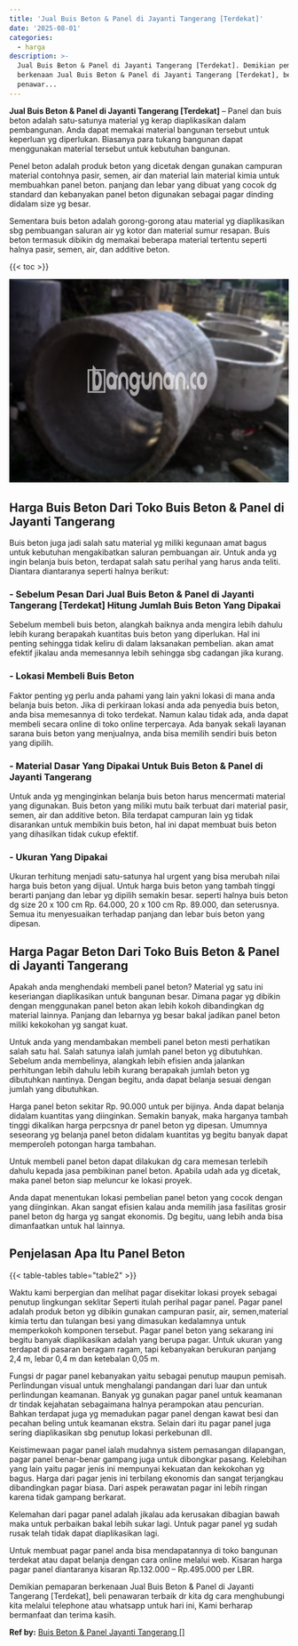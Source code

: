 ```yaml
---
title: 'Jual Buis Beton & Panel di Jayanti Tangerang [Terdekat]'
date: '2025-08-01'
categories:
  - harga
description: >-
  Jual Buis Beton & Panel di Jayanti Tangerang [Terdekat]. Demikian pemaparan
  berkenaan Jual Buis Beton & Panel di Jayanti Tangerang [Terdekat], beli
  penawar...
---
```


**Jual Buis Beton & Panel di Jayanti Tangerang \[Terdekat\]** – Panel dan buis beton adalah satu-satunya material yg kerap diaplikasikan dalam pembangunan. Anda dapat memakai material bangunan tersebut untuk keperluan yg diperlukan. Biasanya para tukang bangunan dapat menggunakan material tersebut untuk kebutuhan bangunan.

Penel beton adalah produk beton yang dicetak dengan gunakan campuran material contohnya pasir, semen, air dan material lain material kimia untuk membuahkan panel beton. panjang dan lebar yang dibuat yang cocok dg standard dan kebanyakan panel beton digunakan sebagai pagar dinding didalam size yg besar.

Sementara buis beton adalah gorong-gorong atau material yg diaplikasikan sbg pembuangan saluran air yg kotor dan material sumur resapan. Buis beton termasuk dibikin dg memakai beberapa material tertentu seperti halnya pasir, semen, air, dan additive beton.

{{< toc >}}

![Jual Buis Beton & Panel di Jayanti Tangerang [Terdekat]](/images/jual-panel-buis-beton-murah-32.png)

## Harga Buis Beton Dari Toko Buis Beton & Panel di Jayanti Tangerang

Buis beton juga jadi salah satu material yg miliki kegunaan amat bagus untuk kebutuhan mengakibatkan saluran pembuangan air. Untuk anda yg ingin belanja buis beton, terdapat salah satu perihal yang harus anda teliti. Diantara diantaranya seperti halnya berikut:

### \- Sebelum Pesan Dari Jual Buis Beton & Panel di Jayanti Tangerang \[Terdekat\] Hitung Jumlah Buis Beton Yang Dipakai

Sebelum membeli buis beton, alangkah baiknya anda mengira lebih dahulu lebih kurang berapakah kuantitas buis beton yang diperlukan. Hal ini penting sehingga tidak keliru di dalam laksanakan pembelian. akan amat efektif jikalau anda memesannya lebih sehingga sbg cadangan jika kurang.

### \- Lokasi Membeli Buis Beton

Faktor penting yg perlu anda pahami yang lain yakni lokasi di mana anda belanja buis beton. Jika di perkiraan lokasi anda ada penyedia buis beton, anda bisa memesannya di toko terdekat. Namun kalau tidak ada, anda dapat membeli secara online di toko online terpercaya. Ada banyak sekali layanan sarana buis beton yang menjualnya, anda bisa memilih sendiri buis beton yang dipilih.

### \- Material Dasar Yang Dipakai Untuk Buis Beton & Panel di Jayanti Tangerang

Untuk anda yg menginginkan belanja buis beton harus mencermati material yang digunakan. Buis beton yang miliki mutu baik terbuat dari material pasir, semen, air dan additive beton. Bila terdapat campuran lain yg tidak disarankan untuk membikin buis beton, hal ini dapat membuat buis beton yang dihasilkan tidak cukup efektif.

### \- Ukuran Yang Dipakai

Ukuran terhitung menjadi satu-satunya hal urgent yang bisa merubah nilai harga buis beton yang dijual. Untuk harga buis beton yang tambah tinggi berarti panjang dan lebar yg dipilih semakin besar. seperti halnya buis beton dg size 20 x 100 cm Rp. 64.000, 20 x 100 cm Rp. 89.000, dan seterusnya. Semua itu menyesuaikan terhadap panjang dan lebar buis beton yang dipesan.

## Harga Pagar Beton Dari Toko Buis Beton & Panel di Jayanti Tangerang

Apakah anda menghendaki membeli panel beton? Material yg satu ini keseriangan diaplikasikan untuk bangunan besar. Dimana pagar yg dibikin dengan menggunakan panel beton akan lebih kokoh dibandingkan dg material lainnya. Panjang dan lebarnya yg besar bakal jadikan panel beton miliki kekokohan yg sangat kuat.

Untuk anda yang mendambakan membeli panel beton mesti perhatikan salah satu hal. Salah satunya ialah jumlah panel beton yg dibutuhkan. Sebelum anda membelinya, alangkah lebih efisien anda jalankan perhitungan lebih dahulu lebih kurang berapakah jumlah beton yg dibutuhkan nantinya. Dengan begitu, anda dapat belanja sesuai dengan jumlah yang dibutuhkan.

Harga panel beton sekitar Rp. 90.000 untuk per bijinya. Anda dapat belanja didalam kuantitas yang diinginkan. Semakin banyak, maka harganya tambah tinggi dikalikan harga perpcsnya dr panel beton yg dipesan. Umumnya seseorang yg belanja panel beton didalam kuantitas yg begitu banyak dapat memperoleh potongan harga tambahan.

Untuk membeli panel beton dapat dilakukan dg cara memesan terlebih dahulu kepada jasa pembikinan panel beton. Apabila udah ada yg dicetak, maka panel beton siap meluncur ke lokasi proyek.

Anda dapat menentukan lokasi pembelian panel beton yang cocok dengan yang diinginkan. Akan sangat efisien kalau anda memilih jasa fasilitas grosir panel beton dg harga yg sangat ekonomis. Dg begitu, uang lebih anda bisa dimanfaatkan untuk hal lainnya.

## Penjelasan Apa Itu Panel Beton

{{< table-tables table="table2" >}}

Waktu kami berpergian dan melihat pagar disekitar lokasi proyek sebagai penutup lingkungan seklitar Seperti itulah perihal pagar panel. Pagar panel adalah produk beton yg dibikin gunakan campuran pasir, air, semen,material kimia tertu dan tulangan besi yang dimasukan kedalamnya untuk memperkokoh komponen tersebut. Pagar panel beton yang sekarang ini begitu banyak diaplikasikan adalah yang berupa pagar. Untuk ukuran yang terdapat di pasaran beragam ragam, tapi kebanyakan berukuran panjang 2,4 m, lebar 0,4 m dan ketebalan 0,05 m.

Fungsi dr pagar panel kebanyakan yaitu sebagai penutup maupun pemisah. Perlindungan visual untuk menghalangi pandangan dari luar dan untuk perlindungan keamanan. Banyak yg gunakan pagar panel untuk keamanan dr tindak kejahatan sebagaimana halnya perampokan atau pencurian. Bahkan terdapat juga yg memadukan pagar panel dengan kawat besi dan pecahan beling untuk keamanan ekstra. Selain dari itu pagar panel juga sering diaplikasikan sbg penutup lokasi perkebunan dll.

Keistimewaan pagar panel ialah mudahnya sistem pemasangan dilapangan, pagar panel benar-benar gampang juga untuk dibongkar pasang. Kelebihan yang lain yaitu pagar jenis ini mempunyai kekuatan dan kekokohan yg bagus. Harga dari pagar jenis ini terbilang ekonomis dan sangat terjangkau dibandingkan pagar biasa. Dari aspek perawatan pagar ini lebih ringan karena tidak gampang berkarat.

Kelemahan dari pagar panel adalah jikalau ada kerusakan dibagian bawah maka untuk perbaikan bakal lebih sukar lagi. Untuk pagar panel yg sudah rusak telah tidak dapat diaplikasikan lagi.

Untuk membuat pagar panel anda bisa mendapatannya di toko bangunan terdekat atau dapat belanja dengan cara online melalui web. Kisaran harga pagar panel diantaranya kisaran Rp.132.000 – Rp.495.000 per LBR.

Demikian pemaparan berkenaan Jual Buis Beton & Panel di Jayanti Tangerang \[Terdekat\], beli penawaran terbaik dr kita dg cara menghubungi kita melalui telephone atau whatsapp untuk hari ini, Kami berharap bermanfaat dan terima kasih.

**Ref by:** [Buis Beton & Panel Jayanti Tangerang []](https://id.wikipedia.org/wiki/Buis)
